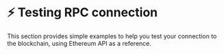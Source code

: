 # ⚡ Testing RPC connection

This section provides simple examples to help you test your connection to the blockchain, using Ethereum API as a reference.
